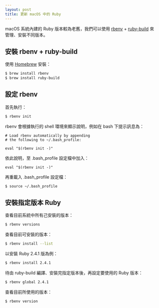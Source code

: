 ```yaml
---
layout: post
title: 更新 macOS 中的 Ruby
---
```


macOS 系統內建的 Ruby 版本較為老舊，我們可以使用 [rbenv](https://github.com/rbenv/rbenv) + [ruby-build](https://github.com/rbenv/ruby-build) 來管理、安裝不同版本。

## 安裝 rbenv + ruby-build

使用 [Homebrew](http://brew.sh/index_zh-tw.html) 安裝：

```bash
$ brew install rbenv
$ brew install ruby-build
```

## 設定 rbenv

首先執行：

```bash
$ rbenv init
```

rbenv 會根據執行的 shell 環境來顯示說明，例如在 bash 下提示訊息為：

```
# Load rbenv automatically by appending
# the following to ~/.bash_profile:

eval "$(rbenv init -)"

```

依此說明，至 .bash_profile 設定檔中加入：

```
eval "$(rbenv init -)"
```

再重載入 .bash_profile 設定檔：

```bash
$ source ~/.bash_profile
```

## 安裝指定版本 Ruby

查看目前系統中所有己安裝的版本：

```bash
$ rbenv versions
```

查看目前可安裝的版本：

```bash
$ rbenv install --list
```

以安裝 Ruby 2.4.1 版為例：

```bash
$ rbenv install 2.4.1
```

待由 ruby-build 編譯、安裝完指定版本後，再設定要使用的 Ruby 版本：

```bash
$ rbenv global 2.4.1
```

查看目前所使用的版本：

```bash
$ rbenv version
```